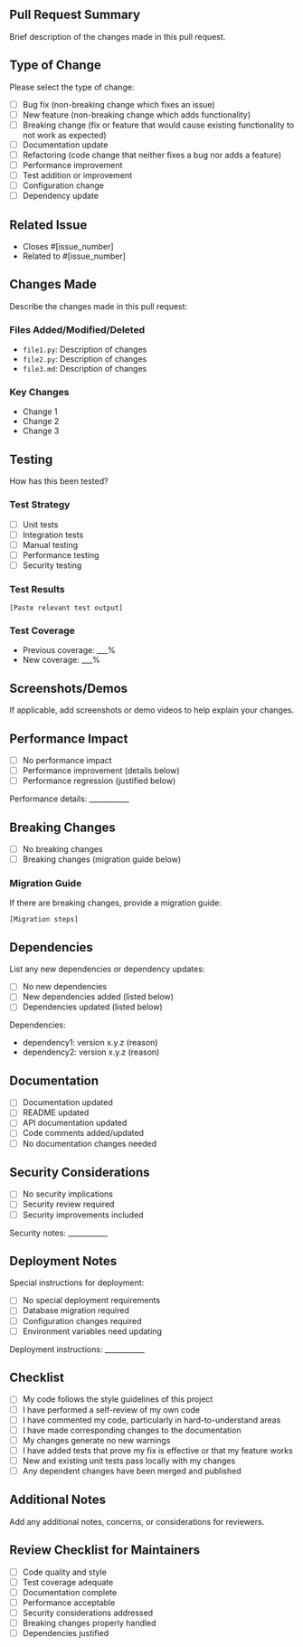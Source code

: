 ## Pull Request Summary
Brief description of the changes made in this pull request.

## Type of Change
Please select the type of change:
- [ ] Bug fix (non-breaking change which fixes an issue)
- [ ] New feature (non-breaking change which adds functionality)
- [ ] Breaking change (fix or feature that would cause existing functionality to not work as expected)
- [ ] Documentation update
- [ ] Refactoring (code change that neither fixes a bug nor adds a feature)
- [ ] Performance improvement
- [ ] Test addition or improvement
- [ ] Configuration change
- [ ] Dependency update

## Related Issue
- Closes #[issue_number]
- Related to #[issue_number]

## Changes Made
Describe the changes made in this pull request:

### Files Added/Modified/Deleted
- `file1.py`: Description of changes
- `file2.py`: Description of changes
- `file3.md`: Description of changes

### Key Changes
- Change 1
- Change 2
- Change 3

## Testing
How has this been tested?

### Test Strategy
- [ ] Unit tests
- [ ] Integration tests
- [ ] Manual testing
- [ ] Performance testing
- [ ] Security testing

### Test Results
```
[Paste relevant test output]
```

### Test Coverage
- Previous coverage: ___%
- New coverage: ___%

## Screenshots/Demos
If applicable, add screenshots or demo videos to help explain your changes.

## Performance Impact
- [ ] No performance impact
- [ ] Performance improvement (details below)
- [ ] Performance regression (justified below)

Performance details: ___________

## Breaking Changes
- [ ] No breaking changes
- [ ] Breaking changes (migration guide below)

### Migration Guide
If there are breaking changes, provide a migration guide:
```
[Migration steps]
```

## Dependencies
List any new dependencies or dependency updates:
- [ ] No new dependencies
- [ ] New dependencies added (listed below)
- [ ] Dependencies updated (listed below)

Dependencies:
- dependency1: version x.y.z (reason)
- dependency2: version x.y.z (reason)

## Documentation
- [ ] Documentation updated
- [ ] README updated
- [ ] API documentation updated
- [ ] Code comments added/updated
- [ ] No documentation changes needed

## Security Considerations
- [ ] No security implications
- [ ] Security review required
- [ ] Security improvements included

Security notes: ___________

## Deployment Notes
Special instructions for deployment:
- [ ] No special deployment requirements
- [ ] Database migration required
- [ ] Configuration changes required
- [ ] Environment variables need updating

Deployment instructions: ___________

## Checklist
- [ ] My code follows the style guidelines of this project
- [ ] I have performed a self-review of my own code
- [ ] I have commented my code, particularly in hard-to-understand areas
- [ ] I have made corresponding changes to the documentation
- [ ] My changes generate no new warnings
- [ ] I have added tests that prove my fix is effective or that my feature works
- [ ] New and existing unit tests pass locally with my changes
- [ ] Any dependent changes have been merged and published

## Additional Notes
Add any additional notes, concerns, or considerations for reviewers.

## Review Checklist for Maintainers
- [ ] Code quality and style
- [ ] Test coverage adequate
- [ ] Documentation complete
- [ ] Performance acceptable
- [ ] Security considerations addressed
- [ ] Breaking changes properly handled
- [ ] Dependencies justified
